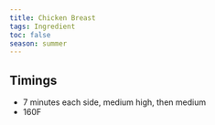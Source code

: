 ```yaml
---
title: Chicken Breast
tags: Ingredient
toc: false
season: summer
---
```


## Timings
- 7 minutes each side, medium high, then medium
- 160F